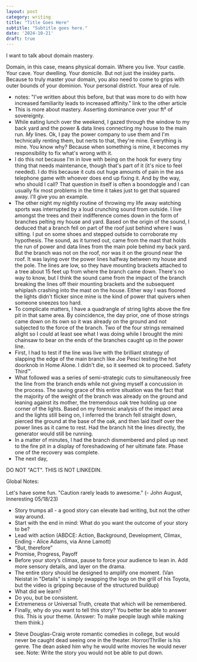 ```yaml
---
layout: post
category: writing
title: "Title Goes Here"
subtitle: "Subtitle goes here."
date: '2024-10-21'
draft: true
---
```


I want to talk about domain mastery. 

Domain, in this case, means physical domain. Where you live. Your castle. Your cave. Your dwelling. Your domicile. But not just the insidey parts. Because to truly master your domain, you also need to come to grips with outer bounds of your dominion. Your personal district. Your area of rule.

- notes: "I've written about this before, but that was more to do with how increased familiarity leads to increased affinity." link to the other article
- This is more about mastery. Asserting dominance over your ft² of sovereignty.
- While eating lunch over the weekend, I gazed through the window to my back yard and the power & data lines connecting my house to the main run. _My_ lines. Ok, I pay the power company to use them and I'm technically renting them, but nerts to that, they're mine. Everything is mine. You know why? Because when something is mine, it becomes my responsibility to fix what's wrong with it.
- I do this not because I'm in love with being on the hook for every tiny thing that needs maintenance, though that's part of it (it's nice to feel needed). I do this because it cuts out huge amounts of pain in the ass telephone game with whoever does end up fixing it. And by the way, who should I call? That question in itself is often a boondoggle and I can usually fix most problems in the time it takes just to get that squared away. I'll give you an example.
- The other night my nightly routine of throwing my life away watching sports was interrupted by a loud crunching sound from outside. I live amongst the trees and their indifference comes down in the form of branches pelting my house and yard. Based on the origin of the sound, I deduced that a branch fell on part of the roof just behind where I was sitting. I put on some shoes and stepped outside to corroborate my hypothesis. The sound, as it turned out, came from the mast that holds the run of power and data lines from the main pole behind my back yard. But the branch was not on the roof, nor was it on the ground near the roof. It was laying over the power lines halfway between my house and the pole. The lines are low, so they have mounting brackets attached to a tree about 15 feet up from where the branch came down. There's no way to know, but I think the sound came from the impact of the branch breaking the lines off their mounting brackets and the subsequent whiplash crashing into the mast on the house. Either way I was floored the lights didn't flicker since mine is the kind of power that quivers when someone sneezes too hard.
- To complicate matters, I have a quadrangle of string lights above the fire pit in that same area. By coincidence, the day prior, one of those strings came down on its own so it was already on the ground and not subjected to the force of the branch. Two of the four strings remained alight so I could at least see what I was doing while I brought the mini chainsaw to bear on the ends of the branches caught up in the power line.
- First, I had to test if the line was live with the brilliant strategy of slapping the edge of the main branch like Joe Pesci testing the hot doorknob in Home Alone. I didn't die, so it seemed ok to proceed. Safety Third™.
- What followed was a series of semi-strategic cuts to simultaneously free the line from the branch ends while not giving myself a concussion in the process. The saving grace of this entire situation was the fact that the majority of the weight of the branch was already on the ground and leaning against its mother, the tremendous oak tree holding up one corner of the lights. Based on my forensic analysis of the impact area and the lights still being on, I inferred the branch fell straight down, pierced the ground at the base of the oak, and then laid itself over the power lines as it came to rest. Had the branch hit the lines directly, the generator would still be running.
- In a matter of minutes, I had the branch dismembered and piled up next to the fire pit in a display of foreshadowing of her ultimate fate. Phase one of the recovery was complete.
- The next day, 

DO NOT "ACT". THIS IS NOT LINKEDIN.

Global Notes:

Let's have some fun. "Caution rarely leads to awesome." (- John August, Inneresting 05/18/23)

- Story trumps all - a good story can elevate bad writing, but not the other way around.
- Start with the end in mind: What do you want the outcome of your story to be?
- Lead with action (ABDCE: Action, Background, Development, Climax, Ending - Alice Adams, via Anne Lamott)
- “But, therefore”
- Promise, Progress, Payoff
- Before your story’s climax, pause to force your audience to lean in. Add more sensory details, and layer on the drama.
- The entire story should be designed to amplify one moment. (Van Neistat in "Details" is simply swapping the logo on the grill of his Toyota, but the video is gripping because of the structured buildup)
- What did we learn?
- Do you, but be consistent.
- Extremeness or Universal Truth, create that which will be remembered.
- Finally, why do you want to tell this story? You better be able to answer this. This is your theme. (Answer: To make people laugh while making them think.)

<!-- Candidate note -->
- Steve Douglas-Craig wrote romantic comedies in college, but would never be caught dead seeing one in the theater. Horror/Thriller is his genre. The dean asked him why he would write movies he would never see. Note: Write the story you would not be able to put down.